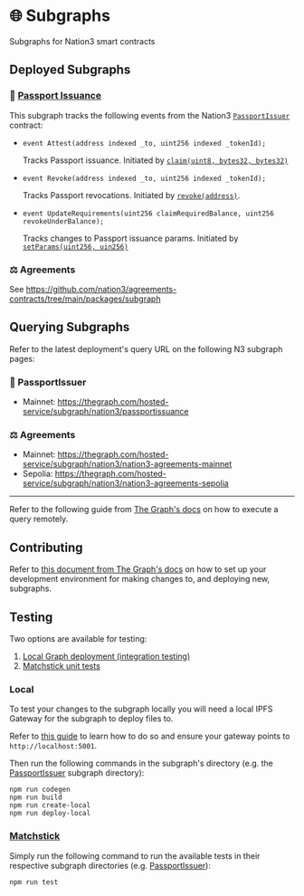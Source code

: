 # 🌐 Subgraphs

Subgraphs for Nation3 smart contracts

## Deployed Subgraphs

### 🛂 [Passport Issuance](./passportissuance/)

This subgraph tracks the following events from the Nation3 [`PassportIssuer`](https://github.com/nation3/foundations/blob/main/src/passport/PassportIssuer.sol) contract:

- `event Attest(address indexed _to, uint256 indexed _tokenId);`

  Tracks Passport issuance. Initiated by [`claim(uint8, bytes32, bytes32)`](https://github.com/nation3/foundations/blob/main/src/passport/PassportIssuer.sol#L131)

- `event Revoke(address indexed _to, uint256 indexed _tokenId);`

  Tracks Passport revocations. Initiated by [`revoke(address)`](https://github.com/nation3/foundations/blob/main/src/passport/PassportIssuer.sol#L150).

- `event UpdateRequirements(uint256 claimRequiredBalance, uint256 revokeUnderBalance);`

  Tracks changes to Passport issuance params. Initiated by [`setParams(uint256, uin256)`](https://github.com/nation3/foundations/blob/main/src/passport/PassportIssuer.sol#L162)

### ⚖️ Agreements

See https://github.com/nation3/agreements-contracts/tree/main/packages/subgraph

## Querying Subgraphs

Refer to the latest deployment's query URL on the following N3 subgraph pages:

### 🛂 PassportIssuer

- Mainnet: https://thegraph.com/hosted-service/subgraph/nation3/passportissuance

### ⚖️ Agreements

- Mainnet: https://thegraph.com/hosted-service/subgraph/nation3/nation3-agreements-mainnet
- Sepolia: https://thegraph.com/hosted-service/subgraph/nation3/nation3-agreements-sepolia

---

Refer to the following guide from [The Graph's docs](https://thegraph.com/docs/en/querying/querying-the-graph/) on how to execute a query remotely.

## Contributing

Refer to [this document from The Graph's docs](https://thegraph.com/docs/en/developing/creating-a-subgraph/) on how to set up your development environment for making changes to, and deploying new, subgraphs.

## Testing

Two options are available for testing:

1. [Local Graph deployment (integration testing)](/#Local)
2. [Matchstick unit tests](/#Matchstick)

### Local

To test your changes to the subgraph locally you will need a local IPFS Gateway for the subgraph to deploy files to.

Refer to [this guide](https://docs.ipfs.tech/how-to/command-line-quick-start/) to learn how to do so and ensure your gateway points to `http://localhost:5001`.

Then run the following commands in the subgraph's directory (e.g. the [PassportIssuer](./passportissuance/) subgraph directory):

```console
npm run codegen
npm run build
npm run create-local
npm run deploy-local
```

### [Matchstick](https://github.com/LimeChain/matchstick/blob/main/README.md)

Simply run the following command to run the available tests in their respective subgraph directories (e.g. [PassportIssuer](./passportissuance/)):

```console
npm run test
```
